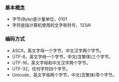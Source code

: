 ### 基本概念

- 字节(Byte)是计量单位，0101
- 字符是指计算机使用的文字和符号，123A!	

### 编码方式

- ASCII，英文字母一个字节，中文汉字两个字节。
- UTF-8，英文字母一个字节，中文(含繁体)三个字节。
- UTF-16，英文字母和中文汉字两个字节。
- UTF-32，任何字符四个字节。
- Unicode，英文字母两个字节，中文(含繁体)零个字节。

